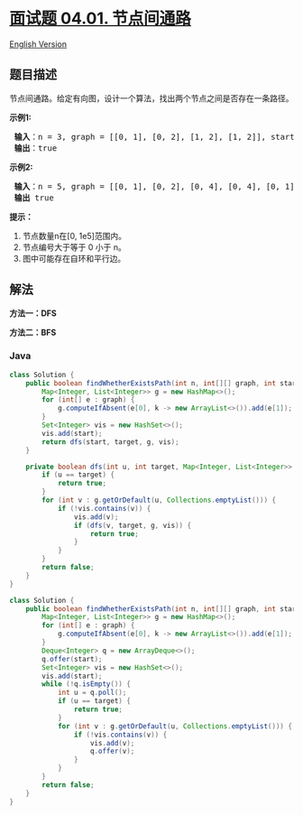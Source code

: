 # [面试题 04.01. 节点间通路](https://leetcode.cn/problems/route-between-nodes-lcci)

[English Version](/lcci/04.01.Route%20Between%20Nodes/README_EN.md)

## 题目描述

<!-- 这里写题目描述 -->
<p>节点间通路。给定有向图，设计一个算法，找出两个节点之间是否存在一条路径。</p>

<p><strong>示例1:</strong></p>

<pre><strong> 输入</strong>：n = 3, graph = [[0, 1], [0, 2], [1, 2], [1, 2]], start = 0, target = 2
<strong> 输出</strong>：true
</pre>

<p><strong>示例2:</strong></p>

<pre><strong> 输入</strong>：n = 5, graph = [[0, 1], [0, 2], [0, 4], [0, 4], [0, 1], [1, 3], [1, 4], [1, 3], [2, 3], [3, 4]], start = 0, target = 4
<strong> 输出</strong> true
</pre>

<p><strong>提示：</strong></p>

<ol>
	<li>节点数量n在[0, 1e5]范围内。</li>
	<li>节点编号大于等于 0 小于 n。</li>
	<li>图中可能存在自环和平行边。</li>
</ol>

## 解法

**方法一：DFS**

**方法二：BFS**

### **Java**

```java
class Solution {
    public boolean findWhetherExistsPath(int n, int[][] graph, int start, int target) {
        Map<Integer, List<Integer>> g = new HashMap<>();
        for (int[] e : graph) {
            g.computeIfAbsent(e[0], k -> new ArrayList<>()).add(e[1]);
        }
        Set<Integer> vis = new HashSet<>();
        vis.add(start);
        return dfs(start, target, g, vis);
    }

    private boolean dfs(int u, int target, Map<Integer, List<Integer>> g, Set<Integer> vis) {
        if (u == target) {
            return true;
        }
        for (int v : g.getOrDefault(u, Collections.emptyList())) {
            if (!vis.contains(v)) {
                vis.add(v);
                if (dfs(v, target, g, vis)) {
                    return true;
                }
            }
        }
        return false;
    }
}
```

```java
class Solution {
    public boolean findWhetherExistsPath(int n, int[][] graph, int start, int target) {
        Map<Integer, List<Integer>> g = new HashMap<>();
        for (int[] e : graph) {
            g.computeIfAbsent(e[0], k -> new ArrayList<>()).add(e[1]);
        }
        Deque<Integer> q = new ArrayDeque<>();
        q.offer(start);
        Set<Integer> vis = new HashSet<>();
        vis.add(start);
        while (!q.isEmpty()) {
            int u = q.poll();
            if (u == target) {
                return true;
            }
            for (int v : g.getOrDefault(u, Collections.emptyList())) {
                if (!vis.contains(v)) {
                    vis.add(v);
                    q.offer(v);
                }
            }
        }
        return false;
    }
}
```
